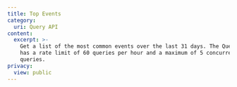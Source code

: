```yaml
---
title: Top Events
category:
  uri: Query API
content:
  excerpt: >-
    Get a list of the most common events over the last 31 days. The Query API
    has a rate limit of 60 queries per hour and a maximum of 5 concurrent
    queries.
privacy:
  view: public
---
```


